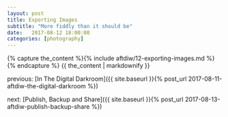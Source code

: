 ```yaml
---
layout: post
title: Exporting Images
subtitle: "More fiddly than it should be"
date:   2017-08-12 18:00:00
categories: [photography]
---
```


{% capture the_content %}{% include aftdiw/12-exporting-images.md %}{% endcapture %}
{{ the_content | markdownify }}

previous: [In The Digital Darkroom]({{ site.baseurl }}{% post_url 2017-08-11-aftdiw-the-digital-darkroom %})

next: [Publish, Backup and Share]({{ site.baseurl }}{% post_url 2017-08-13-aftdiw-publish-backup-share %})

